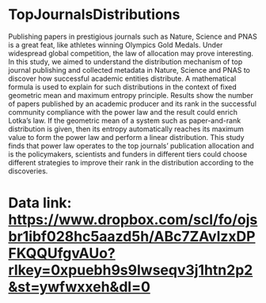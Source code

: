 # TopJournalsDistributions

Publishing papers in prestigious journals such as Nature, Science and PNAS is a great feat, like athletes winning Olympics Gold Medals. Under widespread global competition, the law of allocation may prove interesting. In this study, we aimed to understand the distribution mechanism of top journal publishing and collected metadata in Nature, Science and PNAS to discover how successful academic entities distribute. A mathematical formula is used to explain for such distributions in the context of fixed geometric mean and maximum entropy principle. Results show the number of papers published by an academic producer and its rank in the successful community compliance with the power law and the result could enrich Lotka’s law. If the geometric mean of a system such as paper-and-rank distribution is given, then its entropy automatically reaches its maximum value to form the power law and perform a linear distribution. This study finds that power law operates to the top journals’ publication allocation and is the policymakers, scientists and funders in different tiers could choose different strategies to improve their rank in the distribution according to the discoveries.

# Data link: https://www.dropbox.com/scl/fo/ojsbr1ibf028hc5aazd5h/ABc7ZAvlzxDPFKQQUfgvAUo?rlkey=0xpuebh9s9lwseqv3j1htn2p2&st=ywfwxxeh&dl=0
